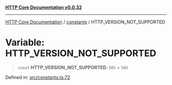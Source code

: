 [**HTTP Core Documentation v0.0.32**](../../README.md)

***

[HTTP Core Documentation](../../modules.md) / [constants](../README.md) / HTTP\_VERSION\_NOT\_SUPPORTED

# Variable: HTTP\_VERSION\_NOT\_SUPPORTED

> `const` **HTTP\_VERSION\_NOT\_SUPPORTED**: `505` = `505`

Defined in: [src/constants.ts:72](https://github.com/stonemjs/http-core/blob/680e946aeb5100b42b4836417719aba730586478/src/constants.ts#L72)
